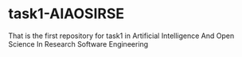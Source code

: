 # task1-AIAOSIRSE
That is the first repository for task1 in Artificial Intelligence And Open Science In Research Software Engineering
